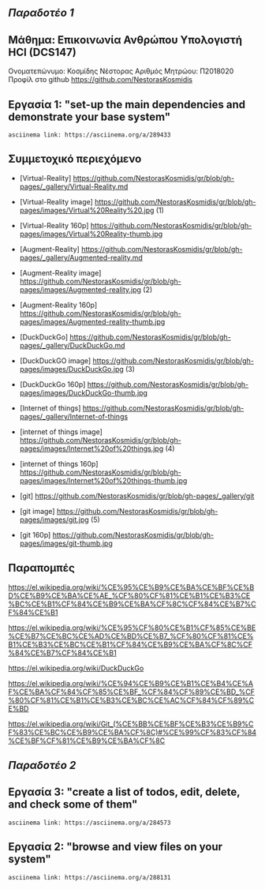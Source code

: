 ## *Παραδοτέο 1*

## **Μάθημα: Επικοινωνία Ανθρώπου Υπολογιστή HCI (DCS147)**

Ονοματεπώνυμο: Κοσμίδης Νέστορας
Αριθμός Μητρώου: Π2018020
Προφίλ στο github https://github.com/NestorasKosmidis

## Εργασία 1: "set-up the main dependencies and demonstrate your base system" 
	asciinema link: https://asciinema.org/a/289433

## **Συμμετοχικό περιεχόμενο**
- [Virtual-Reality]	https://github.com/NestorasKosmidis/gr/blob/gh-pages/_gallery/Virtual-Reality.md 
- [Virtual-Reality image]	https://github.com/NestorasKosmidis/gr/blob/gh-pages/images/Virtual%20Reality%20.jpg (1)
- [Virtual-Reality 160p]	https://github.com/NestorasKosmidis/gr/blob/gh-pages/images/Virtual%20Reality-thumb.jpg


- [Augment-Reality]	https://github.com/NestorasKosmidis/gr/blob/gh-pages/_gallery/Augmented-reality.md
- [Augment-Reality image] https://github.com/NestorasKosmidis/gr/blob/gh-pages/images/Augmented-reality.jpg (2)
- [Augment-Reality 160p]  https://github.com/NestorasKosmidis/gr/blob/gh-pages/images/Augmented-reality-thumb.jpg


- [DuckDuckGo]	https://github.com/NestorasKosmidis/gr/blob/gh-pages/_gallery/DuckDuckGo.md
- [DuckDuckGO image] https://github.com/NestorasKosmidis/gr/blob/gh-pages/images/DuckDuckGo.jpg (3)
- [DuckDuckGo 160p] https://github.com/NestorasKosmidis/gr/blob/gh-pages/images/DuckDuckGo-thumb.jpg


- [Internet of things]	https://github.com/NestorasKosmidis/gr/blob/gh-pages/_gallery/Internet-of-things
- [internet of things image] https://github.com/NestorasKosmidis/gr/blob/gh-pages/images/Internet%20of%20things.jpg (4)
- [internet of things 160p]	https://github.com/NestorasKosmidis/gr/blob/gh-pages/images/Internet%20of%20things-thumb.jpg


- [git] https://github.com/NestorasKosmidis/gr/blob/gh-pages/_gallery/git
- [git image] https://github.com/NestorasKosmidis/gr/blob/gh-pages/images/git.jpg (5)
- [git 160p] https://github.com/NestorasKosmidis/gr/blob/gh-pages/images/git-thumb.jpg

## Παραπομπές
https://el.wikipedia.org/wiki/%CE%95%CE%B9%CE%BA%CE%BF%CE%BD%CE%B9%CE%BA%CE%AE_%CF%80%CF%81%CE%B1%CE%B3%CE%BC%CE%B1%CF%84%CE%B9%CE%BA%CF%8C%CF%84%CE%B7%CF%84%CE%B1

https://el.wikipedia.org/wiki/%CE%95%CF%80%CE%B1%CF%85%CE%BE%CE%B7%CE%BC%CE%AD%CE%BD%CE%B7_%CF%80%CF%81%CE%B1%CE%B3%CE%BC%CE%B1%CF%84%CE%B9%CE%BA%CF%8C%CF%84%CE%B7%CF%84%CE%B1

https://el.wikipedia.org/wiki/DuckDuckGo

https://el.wikipedia.org/wiki/%CE%94%CE%B9%CE%B1%CE%B4%CE%AF%CE%BA%CF%84%CF%85%CE%BF_%CF%84%CF%89%CE%BD_%CF%80%CF%81%CE%B1%CE%B3%CE%BC%CE%AC%CF%84%CF%89%CE%BD

https://el.wikipedia.org/wiki/Git_(%CE%BB%CE%BF%CE%B3%CE%B9%CF%83%CE%BC%CE%B9%CE%BA%CF%8C)#%CE%99%CF%83%CF%84%CE%BF%CF%81%CE%B9%CE%BA%CF%8C

## *Παραδοτέο 2*


## Εργασία 3: "create a list of todos, edit, delete, and check some of them" 
	asciinema link: https://asciinema.org/a/284573


## Εργασία 2: "browse and view files on your system"
	asciinema link: https://asciinema.org/a/288131
	

